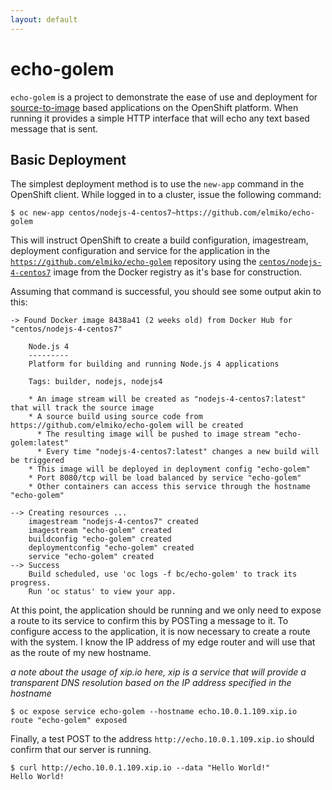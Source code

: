 ```yaml
---
layout: default
---
```


# echo-golem

`echo-golem` is a project to demonstrate the ease of use and deployment for
[source-to-image](https://github.com/openshift/source-to-image) based
applications on the OpenShift platform. When running it provides a simple
HTTP interface that will echo any text based message that is sent.

## Basic Deployment

The simplest deployment method is to use the `new-app` command in the
OpenShift client. While logged in to a cluster, issue the following command:

```
$ oc new-app centos/nodejs-4-centos7~https://github.com/elmiko/echo-golem
```

This will instruct OpenShift to create a build configuration, imagestream,
deployment configuration and service for the application in the
[`https://github.com/elmiko/echo-golem`](https://github.com/elmiko/echo-golem)
repository using the
[`centos/nodejs-4-centos7`](https://hub.docker.com/r/centos/nodejs-4-centos7/)
image from the Docker registry as it's base for construction.

Assuming that command is successful, you should see some output akin to this:

```
-> Found Docker image 8438a41 (2 weeks old) from Docker Hub for "centos/nodejs-4-centos7"

    Node.js 4 
    --------- 
    Platform for building and running Node.js 4 applications

    Tags: builder, nodejs, nodejs4

    * An image stream will be created as "nodejs-4-centos7:latest" that will track the source image
    * A source build using source code from https://github.com/elmiko/echo-golem will be created
      * The resulting image will be pushed to image stream "echo-golem:latest"
      * Every time "nodejs-4-centos7:latest" changes a new build will be triggered
    * This image will be deployed in deployment config "echo-golem"
    * Port 8080/tcp will be load balanced by service "echo-golem"
    * Other containers can access this service through the hostname "echo-golem"

--> Creating resources ...
    imagestream "nodejs-4-centos7" created
    imagestream "echo-golem" created
    buildconfig "echo-golem" created
    deploymentconfig "echo-golem" created
    service "echo-golem" created
--> Success
    Build scheduled, use 'oc logs -f bc/echo-golem' to track its progress.
    Run 'oc status' to view your app.
```

At this point, the application should be running and we only need to expose
a route to its service to confirm this by POSTing a message to it. To
configure access to the application, it is now necessary to create a route
with the system. I know the IP address of my edge router and will use that
as the route of my new hostname.

*a note about the usage of xip.io here, xip is a service that will provide
a transparent DNS resolution based on the IP address specified in the
hostname*

```
$ oc expose service echo-golem --hostname echo.10.0.1.109.xip.io
route "echo-golem" exposed
```

Finally, a test POST to the address `http://echo.10.0.1.109.xip.io` should
confirm that our server is running.

```
$ curl http://echo.10.0.1.109.xip.io --data "Hello World!"
Hello World!
```

